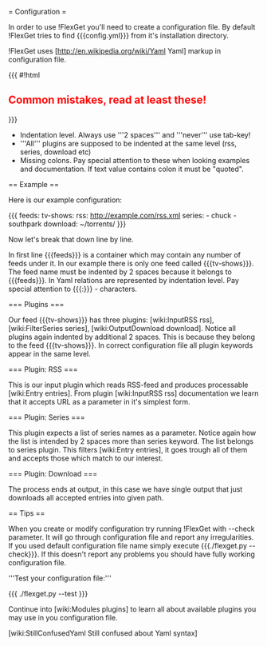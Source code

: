 = Configuration =

In order to use !FlexGet you'll need to create a configuration file. By default !FlexGet tries to find {{{config.yml}}} from it's installation directory. 

!FlexGet uses [http://en.wikipedia.org/wiki/Yaml Yaml] markup in configuration file. 

{{{
#!html
<h2 style="color: red">Common mistakes, read at least these!</h2>
}}}

 * Indentation level. Always use '''2 spaces''' and '''never''' use tab-key!
 * '''All''' plugins are supposed to be indented at the same level (rss, series, download etc)
 * Missing colons. Pay special attention to these when looking examples and documentation. If text value contains colon it must be "quoted".

== Example ==

Here is our example configuration:

{{{
feeds:
  tv-shows:
    rss: http://example.com/rss.xml
    series:
      - chuck
      - southpark
    download: ~/torrents/
}}}

Now let's break that down line by line.

In first line {{{feeds}}} is a container which may contain any number of feeds under it. In our example there is only one feed called {{{tv-shows}}}. The feed name must be indented by 2 spaces because it belongs to {{{feeds}}}. In Yaml relations are represented by indentation level. Pay special attention to {{{:}}} - characters.

=== Plugins ===

Our feed {{{tv-shows}}} has three plugins: [wiki:InputRSS rss], [wiki:FilterSeries series], [wiki:OutputDownload download]. Notice all plugins again indented by additional 2 spaces. This is because they belong to the feed {{{tv-shows}}}. In correct configuration file all plugin keywords appear in the same level.

=== Plugin: RSS ===

This is our input plugin which reads RSS-feed and produces processable [wiki:Entry entries]. From plugin [wiki:InputRSS rss] documentation we learn that it accepts URL as a parameter in it's simplest form.

=== Plugin: Series ===

This plugin expects a list of series names as a parameter. Notice again how the list is intended by 2 spaces more than series keyword. The list belongs to series plugin. This filters [wiki:Entry entries], it goes trough all of them and accepts those which match to our interest.

=== Plugin: Download ===

The process ends at output, in this case we have single output that just downloads all accepted entries into given path.

== Tips ==

When you create or modify configuration try running !FlexGet with --check parameter. It will go through configuration file and report any irregularities. If you used default configuration file name simply execute {{{./flexget.py --check}}}. If this doesn't report any problems you should have fully working configuration file.

'''Test your configuration file:'''

{{{
./flexget.py --test
}}}

Continue into [wiki:Modules plugins] to learn all about available plugins you may use in you configuration file.

[wiki:StillConfusedYaml Still confused about Yaml syntax]